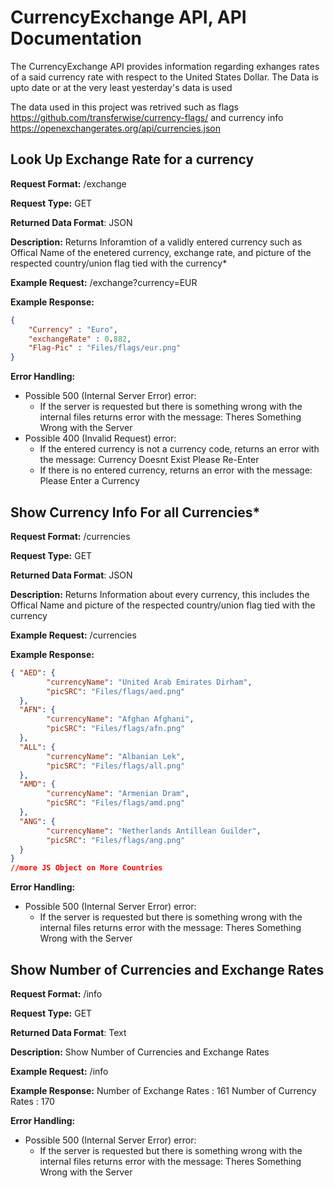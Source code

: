 # CurrencyExchange API, API Documentation
The CurrencyExchange API provides information regarding exhanges rates
of a said currency rate with respect to the United States Dollar. The Data is upto date or at the very least yesterday's data is used

The data used in this project was retrived such as flags https://github.com/transferwise/currency-flags/
and currency info https://openexchangerates.org/api/currencies.json

## Look Up Exchange Rate for a currency

**Request Format:** /exchange

**Request Type:** GET

**Returned Data Format**: JSON

**Description:**  Returns Inforamtion of a validly entered currency such as Offical Name
                  of the enetered currency, exchange rate, and picture of the respected
                  country/union flag tied with the currency*


**Example Request:** /exchange?currency=EUR

**Example Response:**
```json
{
    "Currency" : "Euro",
    "exchangeRate" : 0.882,
    "Flag-Pic" : "Files/flags/eur.png"
}

```
**Error Handling:**
- Possible 500 (Internal Server Error) error:
  - If the server is requested but there is something wrong with the internal files returns
    error with the message: Theres Something Wrong with the Server
- Possible 400 (Invalid Request) error:
  - If the entered currency is not a currency code, returns an error with the message:
    Currency Doesnt Exist Please Re-Enter
  - If there is no entered currency, returns an error with the message: Please Enter a Currency




## Show Currency Info For all Currencies*
**Request Format:** /currencies

**Request Type:** GET

**Returned Data Format**: JSON

**Description:** Returns Information about every currency, this includes the Offical Name
                 and picture of the respected country/union flag tied with the currency

**Example Request:** /currencies

**Example Response:**
```json
{ "AED": {
        "currencyName": "United Arab Emirates Dirham",
        "picSRC": "Files/flags/aed.png"
  },
  "AFN": {
        "currencyName": "Afghan Afghani",
        "picSRC": "Files/flags/afn.png"
  },
  "ALL": {
        "currencyName": "Albanian Lek",
        "picSRC": "Files/flags/all.png"
  },
  "AMD": {
        "currencyName": "Armenian Dram",
        "picSRC": "Files/flags/amd.png"
  },
  "ANG": {
        "currencyName": "Netherlands Antillean Guilder",
        "picSRC": "Files/flags/ang.png"
  }
} 
//more JS Object on More Countries

```
**Error Handling:**
- Possible 500 (Internal Server Error) error:
  - If the server is requested but there is something wrong with the internal files returns
    error with the message: Theres Something Wrong with the Server



## Show Number of Currencies and Exchange Rates
**Request Format:** /info

**Request Type:** GET

**Returned Data Format**: Text

**Description:** Show Number of Currencies and Exchange Rates

**Example Request:** /info

**Example Response:**
Number of Exchange Rates : 161 Number of Currency Rates : 170

**Error Handling:**
- Possible 500 (Internal Server Error) error:
  - If the server is requested but there is something wrong with the internal files returns
    error with the message: Theres Something Wrong with the Server
